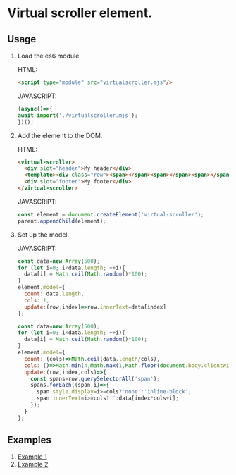 # Virtual scroller element.

## Usage

1. Load the es6 module.

    HTML:
    ```html
    <script type="module" src="virtualscroller.mjs"/>
    ```
 
    JAVASCRIPT:
    ```javascript 1.7
    (async()=>{
    await import('./virtualscroller.mjs');
    })();
    ```

2. Add the element to the DOM.

    HTML:
    ```html
    <virtual-scroller>
      <div slot="header">My header</div>
      <template><div class="row"><span></span><span></span><span></span><span></span></div></template>
      <div slot="footer">My footer</div>
    </virtual-scroller>
    ```
    JAVASCRIPT:
    ```javascript 1.7
    const element = document.createElement('virtual-scroller');
    parent.appendChild(element);
    ```
    
3. Set up the model.

    JAVASCRIPT:

    ```javascript 1.7
    const data=new Array(500);
    for (let i=0; i<data.length; ++i){
      data[i] = Math.ceil(Math.random()*100);
    }
    element.model={
      count: data.length,
      cols: 1,
      update:(row,index)=>row.innerText=data[index]
    };
    ```

    ```javascript 1.7
    const data=new Array(500);
    for (let i=0; i<data.length; ++i){
      data[i] = Math.ceil(Math.random()*100);
    }
    element.model={
      count: (cols)=>Math.ceil(data.length/cols),
      cols: ()=>Math.min(4,Math.max(1,Math.floor(document.body.clientWidth/128))),
      update:(row,index,cols)=>{
        const spans=row.querySelectorAll('span');
        spans.forEach((span,i)=>{
          span.style.display=i>=cols?'none':'inline-block';
          span.innerText=i>=cols?'':data[index*cols+i];
        });
      }
    };
    ```
    
## Examples

1. [Example 1](example1.html)
2. [Example 2](example2.html)
